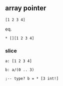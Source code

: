 ## array pointer

```
[1 2 3 4]
```

eq.

```
* [][1 2 3 4]
```

### slice

```
a: [1 2 3 4]

b: a/(0 .. 3)

;-- type? b = * [3 int!]

```
